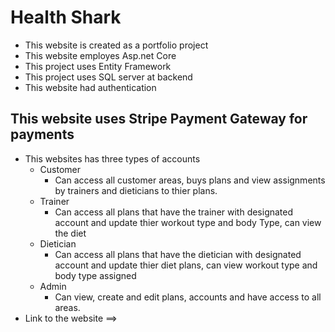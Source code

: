 # Health Shark
- This website is created as a portfolio project
- This website employes Asp.net Core
- This project uses Entity Framework
- This project uses SQL server at backend
- This website had authentication
## This website uses Stripe Payment Gateway for payments 
- This websites has three types of accounts
	- Customer
		- Can access all customer areas, buys plans and view assignments by trainers and dieticians to thier plans.
	- Trainer
		- Can access all plans that have the trainer with designated account and update thier workout type and body Type, can view the diet
	- Dietician
		- Can access all plans that have the dietician with designated account and update thier diet plans, can view workout type and body type assigned
	- Admin
		- Can view, create and edit plans, accounts and have access to all areas.
- Link to the website ==>